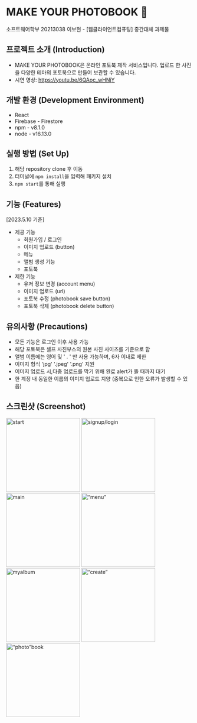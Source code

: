 # MAKE YOUR PHOTOBOOK 📸
소프트웨어학부 20213038 이보현 - [웹클라이언트컴퓨팅] 중간대체 과제물
## 프로젝트 소개 (Introduction)
- MAKE YOUR PHOTOBOOK은 온라인 포토북 제작 서비스입니다.
업로드 한 사진을 다양한 테마의 포토북으로 만들어 보관할 수 있습니다.
- 시연 영상: https://youtu.be/6QAoc_wHNjY


## 개발 환경 (Development Environment)
-  React
-  Firebase - Firestore
- npm - v8.1.0
- node - v16.13.0


## 실행 방법 (Set Up)
1.  해당 repository clone 후 이동
2. 터미널에 `npm install`을 입력해 패키지 설치
3.  `npm start`를 통해 실행

## 기능 (Features)
[2023.5.10 기준]
- 제공 기능
  * 회원가입 / 로그인
  * 이미지 업로드 (button)
  * 메뉴
  * 앨범 생성 기능
  * 포토북 
- 제한 기능
  * 유저 정보 변경 (account menu)
  * 이미지 업로드 (url)
  * 포토북 수정 (photobook save button)
  * 포토북 삭제 (photobook delete button)


## 유의사항 (Precautions)
- 모든 기능은 로그인 이후 사용 가능
- 해당 포토북은 셀프 사진부스의 원본 사진 사이즈를 기준으로 함
- 앨범 이름에는 영어 및  ' . ' 만 사용 가능하며, 6자 이내로 제한
- 이미지 형식 'jpg' '.jpeg' '.png' 지원
- 이미지 업로드 시,다중 업로드를 막기 위해 완료 alert가 뜰 때까지 대기
- 한 계정 내 동일한 이름의 이미지 업로드 지양 (중복으로 인한 오류가 발생할 수 있음)


## 스크린샷 (Screenshot)
<div>
<img width="200" alt="start" src="https://github.com/250b/MakeYourPhotobook/assets/84188904/8e587776-4bf8-4af4-b683-2662b0c7d704">
<img width="200" alt="signup/login" src="https://github.com/250b/MakeYourPhotobook/assets/84188904/d1191d11-e9c1-45f3-8eb2-19b6d8317d8c">
<img width="200" alt="main" src="https://github.com/250b/MakeYourPhotobook/assets/84188904/524a28ba-e62c-4eb8-9524-9337ba41aa00">
<img width="200" alt=“menu” src="https://github.com/250b/MakeYourPhotobook/assets/84188904/5a6e3a8a-360d-45e1-bc94-6bfe27acc0f1">
<div>
<div/>
<img width="200" alt="myalbum" src="https://github.com/250b/MakeYourPhotobook/assets/84188904/5134fa06-5da9-45d8-ad30-0b7a0503bb99">
<img width="200" alt=“create” src="https://github.com/250b/MakeYourPhotobook/assets/84188904/fb110521-e825-47a5-90cc-9cdb394e4835">
<img width="200" alt=“photo”book src="https://github.com/250b/MakeYourPhotobook/assets/84188904/3046bb6f-8563-439c-9be7-1a98e42ed785">

<div/>


